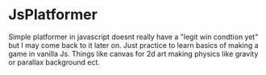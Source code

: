 # JsPlatformer
Simple platformer in javascript doesnt really have a "legit win condtion yet" but I may come back to it later on. Just practice to learn basics of making a game in vanilla Js. Things like canvas for 2d art making physics like gravity or parallax background ect. 
